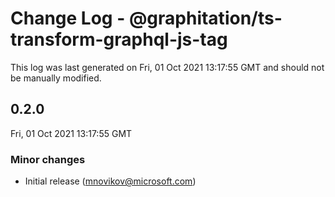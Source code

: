 # Change Log - @graphitation/ts-transform-graphql-js-tag

This log was last generated on Fri, 01 Oct 2021 13:17:55 GMT and should not be manually modified.

<!-- Start content -->

## 0.2.0

Fri, 01 Oct 2021 13:17:55 GMT

### Minor changes

- Initial release (mnovikov@microsoft.com)
